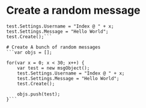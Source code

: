 # Create a random message
```var test = new msgObject(); 
test.Settings.Username = "Index @ " + x; 
test.Settings.Message = "Hello World"; 
test.Create();```

# Create A bunch of random messages
```var objs = [];

for(var x = 0; x < 30; x++) {
	var test = new msgObject(); 
	test.Settings.Username = "Index @ " + x; 
	test.Settings.Message = "Hello World"; 
	test.Create();
	
	objs.push(test);
}```